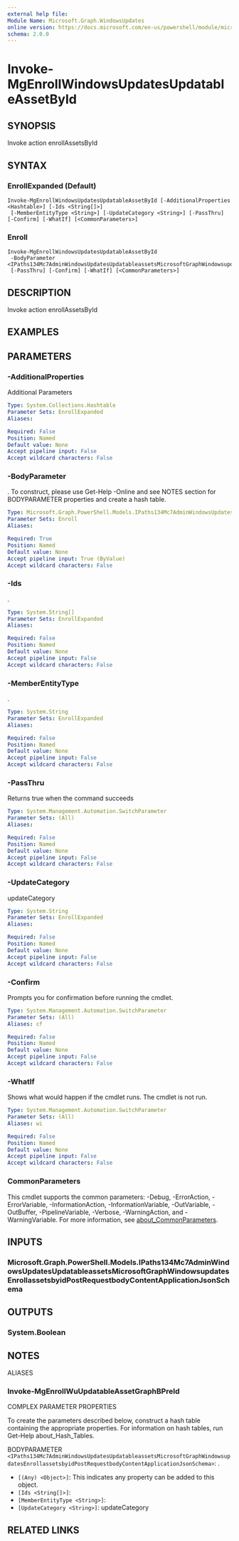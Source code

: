 ```yaml
---
external help file:
Module Name: Microsoft.Graph.WindowsUpdates
online version: https://docs.microsoft.com/en-us/powershell/module/microsoft.graph.windowsupdates/invoke-mgenrollwindowsupdatesupdatableassetbyid
schema: 2.0.0
---
```


# Invoke-MgEnrollWindowsUpdatesUpdatableAssetById

## SYNOPSIS
Invoke action enrollAssetsById

## SYNTAX

### EnrollExpanded (Default)
```
Invoke-MgEnrollWindowsUpdatesUpdatableAssetById [-AdditionalProperties <Hashtable>] [-Ids <String[]>]
 [-MemberEntityType <String>] [-UpdateCategory <String>] [-PassThru] [-Confirm] [-WhatIf] [<CommonParameters>]
```

### Enroll
```
Invoke-MgEnrollWindowsUpdatesUpdatableAssetById
 -BodyParameter <IPaths134Mc7AdminWindowsUpdatesUpdatableassetsMicrosoftGraphWindowsupdatesEnrollassetsbyidPostRequestbodyContentApplicationJsonSchema>
 [-PassThru] [-Confirm] [-WhatIf] [<CommonParameters>]
```

## DESCRIPTION
Invoke action enrollAssetsById

## EXAMPLES

## PARAMETERS

### -AdditionalProperties
Additional Parameters

```yaml
Type: System.Collections.Hashtable
Parameter Sets: EnrollExpanded
Aliases:

Required: False
Position: Named
Default value: None
Accept pipeline input: False
Accept wildcard characters: False
```

### -BodyParameter
.
To construct, please use Get-Help -Online and see NOTES section for BODYPARAMETER properties and create a hash table.

```yaml
Type: Microsoft.Graph.PowerShell.Models.IPaths134Mc7AdminWindowsUpdatesUpdatableassetsMicrosoftGraphWindowsupdatesEnrollassetsbyidPostRequestbodyContentApplicationJsonSchema
Parameter Sets: Enroll
Aliases:

Required: True
Position: Named
Default value: None
Accept pipeline input: True (ByValue)
Accept wildcard characters: False
```

### -Ids
.

```yaml
Type: System.String[]
Parameter Sets: EnrollExpanded
Aliases:

Required: False
Position: Named
Default value: None
Accept pipeline input: False
Accept wildcard characters: False
```

### -MemberEntityType
.

```yaml
Type: System.String
Parameter Sets: EnrollExpanded
Aliases:

Required: False
Position: Named
Default value: None
Accept pipeline input: False
Accept wildcard characters: False
```

### -PassThru
Returns true when the command succeeds

```yaml
Type: System.Management.Automation.SwitchParameter
Parameter Sets: (All)
Aliases:

Required: False
Position: Named
Default value: None
Accept pipeline input: False
Accept wildcard characters: False
```

### -UpdateCategory
updateCategory

```yaml
Type: System.String
Parameter Sets: EnrollExpanded
Aliases:

Required: False
Position: Named
Default value: None
Accept pipeline input: False
Accept wildcard characters: False
```

### -Confirm
Prompts you for confirmation before running the cmdlet.

```yaml
Type: System.Management.Automation.SwitchParameter
Parameter Sets: (All)
Aliases: cf

Required: False
Position: Named
Default value: None
Accept pipeline input: False
Accept wildcard characters: False
```

### -WhatIf
Shows what would happen if the cmdlet runs.
The cmdlet is not run.

```yaml
Type: System.Management.Automation.SwitchParameter
Parameter Sets: (All)
Aliases: wi

Required: False
Position: Named
Default value: None
Accept pipeline input: False
Accept wildcard characters: False
```

### CommonParameters
This cmdlet supports the common parameters: -Debug, -ErrorAction, -ErrorVariable, -InformationAction, -InformationVariable, -OutVariable, -OutBuffer, -PipelineVariable, -Verbose, -WarningAction, and -WarningVariable. For more information, see [about_CommonParameters](http://go.microsoft.com/fwlink/?LinkID=113216).

## INPUTS

### Microsoft.Graph.PowerShell.Models.IPaths134Mc7AdminWindowsUpdatesUpdatableassetsMicrosoftGraphWindowsupdatesEnrollassetsbyidPostRequestbodyContentApplicationJsonSchema

## OUTPUTS

### System.Boolean

## NOTES

ALIASES

### Invoke-MgEnrollWuUpdatableAssetGraphBPreId

COMPLEX PARAMETER PROPERTIES

To create the parameters described below, construct a hash table containing the appropriate properties. For information on hash tables, run Get-Help about_Hash_Tables.


BODYPARAMETER `<IPaths134Mc7AdminWindowsUpdatesUpdatableassetsMicrosoftGraphWindowsupdatesEnrollassetsbyidPostRequestbodyContentApplicationJsonSchema>`: .
  - `[(Any) <Object>]`: This indicates any property can be added to this object.
  - `[Ids <String[]>]`: 
  - `[MemberEntityType <String>]`: 
  - `[UpdateCategory <String>]`: updateCategory

## RELATED LINKS


